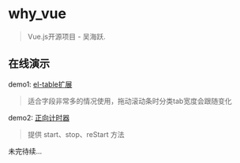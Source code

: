# why_vue

> Vue.js开源项目 - 吴海跃.

## 在线演示

demo1: [el-table扩展](http://vue.wuhaiyue.com/components/table-ext)
> 适合字段非常多的情况使用，拖动滚动条时分类tab宽度会跟随变化

demo2: [正向计时器](http://vue.wuhaiyue.com/components/timer)
> 提供 start、stop、reStart 方法

未完待续...

